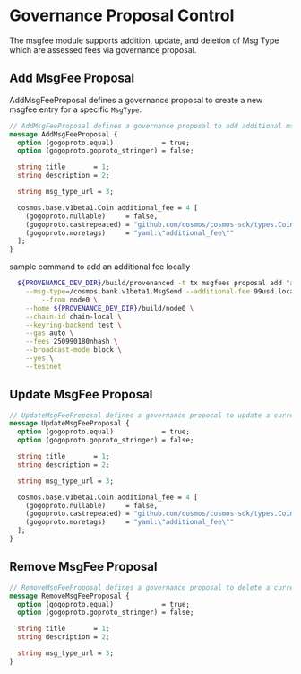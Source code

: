 <!--
order: 7
-->

# Governance Proposal Control

The msgfee module supports addition, update, and deletion of Msg Type which are assessed fees via governance proposal.



## Add MsgFee Proposal

AddMsgFeeProposal defines a governance proposal to create a new msgfee entry for a specific `MsgType`.

```protobuf
// AddMsgFeeProposal defines a governance proposal to add additional msg based fee
message AddMsgFeeProposal {
  option (gogoproto.equal)            = true;
  option (gogoproto.goproto_stringer) = false;

  string title       = 1;
  string description = 2;

  string msg_type_url = 3;

  cosmos.base.v1beta1.Coin additional_fee = 4 [
    (gogoproto.nullable)     = false,
    (gogoproto.castrepeated) = "github.com/cosmos/cosmos-sdk/types.Coins",
    (gogoproto.moretags)     = "yaml:\"additional_fee\""
  ];
}

```
sample command to add an additional fee locally 

```bash
  ${PROVENANCE_DEV_DIR}/build/provenanced -t tx msgfees proposal add "adding" "adding bank send addition fee" 10000000000nhash \
    --msg-type=/cosmos.bank.v1beta1.MsgSend --additional-fee 99usd.local\
		--from node0 \
    --home ${PROVENANCE_DEV_DIR}/build/node0 \
    --chain-id chain-local \
	--keyring-backend test \
    --gas auto \
    --fees 250990180nhash \
    --broadcast-mode block \
    --yes \
    --testnet
```
## Update MsgFee Proposal

```protobuf
// UpdateMsgFeeProposal defines a governance proposal to update a current msg based fee
message UpdateMsgFeeProposal {
  option (gogoproto.equal)            = true;
  option (gogoproto.goproto_stringer) = false;

  string title       = 1;
  string description = 2;

  string msg_type_url = 3;

  cosmos.base.v1beta1.Coin additional_fee = 4 [
    (gogoproto.nullable)     = false,
    (gogoproto.castrepeated) = "github.com/cosmos/cosmos-sdk/types.Coins",
    (gogoproto.moretags)     = "yaml:\"additional_fee\""
  ];
}
```

## Remove MsgFee Proposal

```protobuf
// RemoveMsgFeeProposal defines a governance proposal to delete a current msg based fee
message RemoveMsgFeeProposal {
  option (gogoproto.equal)            = true;
  option (gogoproto.goproto_stringer) = false;

  string title       = 1;
  string description = 2;

  string msg_type_url = 3;
}
```
